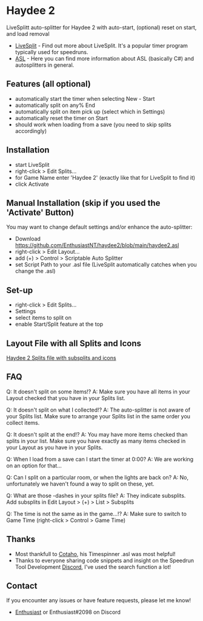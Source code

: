 # Haydee 2
LiveSplitt auto-splitter for Haydee 2 with auto-start, (optional) reset on start, and load removal

- [LiveSplit](https://github.com/LiveSplit) - Find out more about LiveSplit. It's a popular timer program typically used for speedruns.
- [ASL](https://github.com/LiveSplit/LiveSplit.AutoSplitters/blob/master/README.md) - Here you can find more information about ASL (basically C#) and autosplitters in general.

## Features (all optional)

- automatically start the timer when selecting New - Start
- automatically split on any% End
- automatically split on item pick up (select which in Settings)
- automatically reset the timer on Start
- should work when loading from a save (you need to skip splits accordingly)

## Installation 

- start LiveSplit
- right-click > Edit Splits...
- for Game Name enter 'Haydee 2' (exactly like that for LiveSplit to find it)
- click Activate

## Manual Installation (skip if you used the 'Activate' Button)

You may want to change default settings and/or enhance the auto-splitter:

- Download https://github.com/EnthusiastNT/haydee2/blob/main/haydee2.asl
- right-click > Edit Layout...
- add (+) > Control > Scriptable Auto Splitter
- set Script Path to your .asl file
  (LiveSplit automatically catches when you change the .asl)
  
## Set-up

- right-click > Edit Splits...
- Settings
- select items to split on
- enable Start/Split feature at the top

## Layout File with all Splits and Icons

[Haydee 2 Splits file with subsplits and icons](Haydee_2_Splits_Icons.lss)

## FAQ

Q: It doesn't split on some items!?
A: Make sure you have all items in your Layout checked that you have in your Splits list.

Q: It doesn't split on what I collected!?
A: The auto-splitter is not aware of your Splits list. Make sure to arrange your Splits list in the same order you collect items.

Q: It doesn't split at the end!?
A: You may have more items checked than splits in your list. Make sure you have exactly as many items checked in your Layout as you have in your Splits.

Q: When I load from a save can I start the timer at 0:00?
A: We are working on an option for that...

Q: Can I split on a particular room, or when the lights are back on?
A: No, unfortunately we haven't found a way to split on these, yet.

Q: What are those -dashes in your splits file?
A: They indicate subsplits. Add subsplits in Edit Layout > (+) > List > Subsplits

Q: The time is not the same as in the game...!?
A: Make sure to switch to Game Time (right-click > Control > Game Time)

## Thanks

- Most thankfull to [Cotaho](https://github.com/Coltaho/), his Timespinner .asl was most helpful!
- Thanks to everyone sharing code snippets and insight on the Speedrun Tool Development [Discord](https://discord.gg/MtVmSggpVb), I've used the search function a lot!

## Contact

If you encounter any issues or have feature requests, please let me know! 

- [Enthusiast](https://steamcommunity.com/sharedfiles/filedetails/?id=2315048067) or Enthusiast#2098 on Discord
